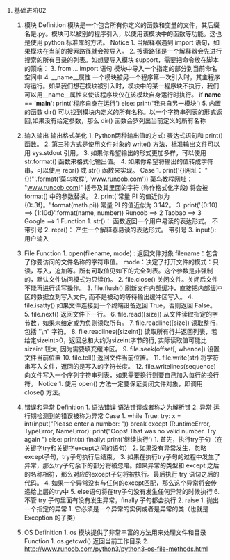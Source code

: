 1. 基础进阶02
	1. 模块
		Definition
			模块是一个包含所有你定义的函数和变量的文件，其后缀名是.py。模块可以被别的程序引入，以使用该模块中的函数等功能。这也是使用 python 标准库的方法。
		Notice
			1. 当解释器遇到 import 语句，如果模块在当前的搜索路径就会被导入。
			2. 搜索路径是一个解释器会先进行搜索的所有目录的列表。如想要导入模块 support，需要把命令放在脚本的顶端：
			3. from … import 语句   模块中导入一个指定的部分到当前命名空间中
			4. __name__属性
				一个模块被另一个程序第一次引入时，其主程序将运行。如果我们想在模块被引入时，模块中的某一程序块不执行，我们可以用__name__属性来使该程序块仅在该模块自身运行时执行。
				if __name__ == '__main__':
				   print('程序自身在运行')
				else:
				   print('我来自另一模块')
			5. 内置的函数 dir() 可以找到模块内定义的所有名称。以一个字符串列表的形式返回,如果没有给定参数，那么 dir() 函数会罗列出当前定义的所有名称
	2. 输入输出
		输出格式美化
			1. Python两种输出值的方式: 表达式语句和 print() 函数。
			2. 第三种方式是使用文件对象的 write() 方法，标准输出文件可以用 sys.stdout 引用。
			3. 如果你希望输出的形式更加多样，可以使用 str.format() 函数来格式化输出值。
			4. 如果你希望将输出的值转成字符串，可以使用 repr() 或 str() 函数来实现。
		Case
			1. print('{}网址： "{}!"'.format('菜鸟教程', 'www.runoob.com'))
				菜鸟教程网址： "www.runoob.com!"				括号及其里面的字符 (称作格式化字段) 将会被 format() 中的参数替换。
			2. print('常量 PI 的值近似为 {0:.3f}。'.format(math.pi))
				常量 PI 的值近似为 3.142。
			3. print('{0:10} ==> {1:10d}'.format(name, number))
				Runoob     ==>          2
				Taobao     ==>          3
				Google     ==>          1
		Function
			1. str()： 函数返回一个用户易读的表达形式。   不带引号
			2. repr()： 产生一个解释器易读的表达形式。		带引号
			3. input(): 用户输入
			
	3. File
		Function 
			1. open(filename, mode) : 返回文件对象
				filename：包含了你要访问的文件名称的字符串值。
				mode：决定了打开文件的模式：只读，写入，追加等。所有可取值见如下的完全列表。这个参数是非强制的，默认文件访问模式为只读(r)。
			2. file.close()
				关闭文件。关闭后文件不能再进行读写操作。
			3. file.flush()
				刷新文件内部缓冲，直接把内部缓冲区的数据立刻写入文件, 而不是被动的等待输出缓冲区写入。
			4. file.isatty()
				如果文件连接到一个终端设备返回 True，否则返回 False。
			5. file.next()
				返回文件下一行。
			6. file.read([size])
				从文件读取指定的字节数，如果未给定或为负则读取所有。
			7. file.readline([size])
				读取整行，包括 "\n" 字符。
			8. file.readlines([sizeint])
				读取所有行并返回列表，若给定sizeint>0，返回总和大约为sizeint字节的行, 实际读取值可能比 sizeint 较大, 因为需要填充缓冲区。
			9. file.seek(offset[, whence])
				设置文件当前位置
			10. file.tell()
				返回文件当前位置。
			11. file.write(str)
				将字符串写入文件，返回的是写入的字符长度。
			12. file.writelines(sequence)
				向文件写入一个序列字符串列表，如果需要换行则要自己加入每行的换行符。
		Notice
			1. 使用 open() 方法一定要保证关闭文件对象，即调用 close() 方法。
	4. 错误和异常
		Definition
			1. 语法错误
				语法错误或者称之为解析错
			2. 异常
				运行期检测到的错误被称为异常
		Case
			1. while True:
		        try:
		            x = int(input("Please enter a number: "))
		            break
		        except (RuntimeError, TypeError, NameError):
		            print("Oops!  That was no valid number.  Try again   ")
		        else:
			        print(x)
			    finally:
			    	print('继续执行')
		        1. 首先，执行try子句（在关键字try和关键字except之间的语句）
		       	2. 如果没有异常发生，忽略except子句，try子句执行后结束。
		       	3. 如果在执行try子句的过程中发生了异常，那么try子句余下的部分将被忽略。如果异常的类型和 except 之后的名称相符，那么对应的except子句将被执行。最后执行 try 语句之后的代码。
		       	4. 如果一个异常没有与任何的except匹配，那么这个异常将会传递给上层的try中
		       	5. else语句将在try子句没有发生任何异常的时候执行
		       	6. 不管 try 子句里面有没有发生异常，finally 子句都会执行
		    2. raise 
		    	1. 抛出一个指定的异常
		    	1. 它必须是一个异常的实例或者是异常的类（也就是 Exception 的子类）
	5. OS
		Definition
			1. os 模块提供了非常丰富的方法用来处理文件和目录
		Function
			1. os.getcwd()   返回当前工作目录
			2. http://www.runoob.com/python3/python3-os-file-methods.html